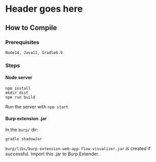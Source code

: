 
# Header goes here

## How to Compile

### Prerequisites

```
Node14, Java11, Gradle6.9
```

### Steps

#### Node server
```
npm install
mkdir dist
npm run build
```

Run the server with `npm start`

#### Burp extension .jar

In the `burp/` dir:
```
gradle shadowJar
```

`burp/libs/burp-extension-web-app-flow-visualizer.jar` is created if successful. Import this .jar to Burp Extender.
